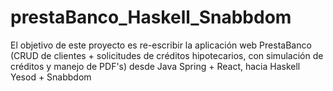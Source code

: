 # prestaBanco_Haskell_Snabbdom

El objetivo de este proyecto es re-escribir la aplicación web PrestaBanco (CRUD de clientes + solicitudes de créditos hipotecarios, con simulación de créditos y manejo de PDF's) desde Java Spring + React, hacia Haskell Yesod + Snabbdom
